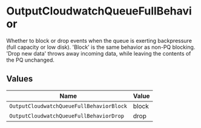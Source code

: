 # OutputCloudwatchQueueFullBehavior

Whether to block or drop events when the queue is exerting backpressure (full capacity or low disk). 'Block' is the same behavior as non-PQ blocking. 'Drop new data' throws away incoming data, while leaving the contents of the PQ unchanged.


## Values

| Name                                     | Value                                    |
| ---------------------------------------- | ---------------------------------------- |
| `OutputCloudwatchQueueFullBehaviorBlock` | block                                    |
| `OutputCloudwatchQueueFullBehaviorDrop`  | drop                                     |